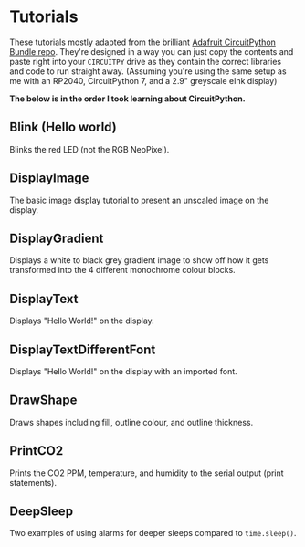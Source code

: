 # Tutorials

These tutorials mostly adapted from the brilliant [Adafruit CircuitPython Bundle repo](https://github.com/adafruit/Adafruit_CircuitPython_Bundle). They're designed in a way you can just copy the contents and paste right into your `CIRCUITPY` drive as they contain the correct libraries and code to run straight away. (Assuming you're using the same setup as me with an RP2040, CircuitPython 7, and a 2.9" greyscale eInk display)

**The below is in the order I took learning about CircuitPython.**

## Blink (Hello world)
Blinks the red LED (not the RGB NeoPixel).

## DisplayImage
The basic image display tutorial to present an unscaled image on the display.

## DisplayGradient
Displays a white to black grey gradient image to show off how it gets transformed into the 4 different monochrome colour blocks.

## DisplayText
Displays "Hello World!" on the display.

## DisplayTextDifferentFont
Displays "Hello World!" on the display with an imported font.

## DrawShape
Draws shapes including fill, outline colour, and outline thickness.

## PrintCO2
Prints the CO2 PPM, temperature, and humidity to the serial output (print statements).

## DeepSleep
Two examples of using alarms for deeper sleeps compared to `time.sleep()`.